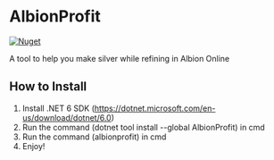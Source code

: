 # AlbionProfit

<a href="https://www.nuget.org/packages/AlbionProfit/" rel="">![Nuget](https://img.shields.io/nuget/v/AlbionProfit?logo=nuget)</a>

A tool to help you make silver while refining in Albion Online

## How to Install
1. Install .NET 6 SDK (https://dotnet.microsoft.com/en-us/download/dotnet/6.0)
2. Run the command (dotnet tool install --global AlbionProfit) in cmd
3. Run the command (albionprofit) in cmd
4. Enjoy!
